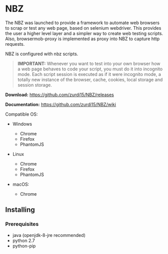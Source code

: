 <h1>NBZ</h1>

The NBZ was launched to provide a framework to automate web browsers to scrap or test any web page, based on selenium webdriver. This provides the user a higher level layer and a simpler way to create web testing scripts. Also, browsermob-proxy is implemented as proxy into NBZ to capture http requests.

NBZ is configured with nbz scripts.

> <b>IMPORTANT:</b> Whenever you want to test into your own browser how a web page behaves to code your script, you must do it into incognito mode. Each script session is executed as if it were incognito mode, a totally new instance of the browser, cache, cookies, local storage and session storage.

<b>Download:</b> https://github.com/zurdi15/NBZ/releases

<b>Documentation:</b> https://github.com/zurdi15/NBZ/wiki

Compatible OS:

  - Windows
    - Chrome
    - Firefox
    - PhantomJS
    
  - Linux
    - Chrome
    - Firefox
    - PhantomJS
    
  - macOS:
    - Chrome
  
<h2>Installing</h2>

 <h3>Prerequisites</h3>

  - java (openjdk-8-jre recommended)
  - python 2.7
  - python-pip
